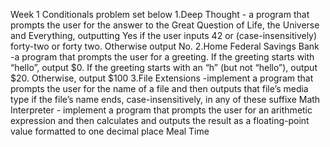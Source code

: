 Week 1 Conditionals
problem set below
1.Deep Thought - a program that prompts the user for the answer to the Great Question of Life, the Universe and Everything, outputting Yes if the user inputs 42 or (case-insensitively) forty-two or forty two. Otherwise output No.
2.Home Federal Savings Bank -a program that prompts the user for a greeting. If the greeting starts with “hello”, output $0. If the greeting starts with an “h” (but not “hello”), output $20. Otherwise, output $100
3.File Extensions -implement a program that prompts the user for the name of a file and then outputs that file’s media type if the file’s name ends, case-insensitively, in any of these suffixe
Math Interpreter - implement a program that prompts the user for an arithmetic expression and then calculates and outputs the result as a floating-point value formatted to one decimal place
Meal Time
